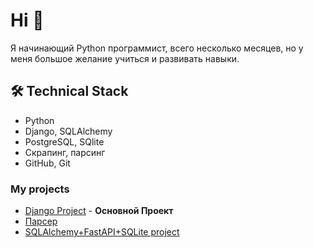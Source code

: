 # Hi 👋
Я начинающий Python программист, всего несколько месяцев, но у меня большое желание учиться и развивать навыки. 

## 🛠 Technical Stack
*   Python
*   Django, SQLAlchemy
*   PostgreSQL, SQlite
*   Скрапинг, парсинг
*   GitHub, Git

### My projects

*   [Django Project](https://github.com/ShumovAleksej/DjangoProject1) - **Основной Проект**
*   [Парсер](https://github.com/ShumovAleksej/pars/tree/master/parser/my_pars_scpfond)
*   [SQLAlchemy+FastAPI+SQLite project](https://github.com/ShumovAleksej/SQLAlchemyAuthorBook)

